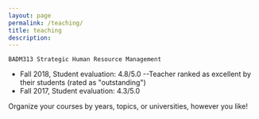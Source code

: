 ```yaml
---
layout: page
permalink: /teaching/
title: teaching
description: 
---
```


`BADM313 Strategic Human Resource Management` 
- Fall 2018, Student evaluation: 4.8/5.0 --Teacher ranked as excellent by their students (rated as "outstanding")
- Fall 2017, Student evaluation: 4.3/5.0

Organize your courses by years, topics, or universities, however you like!
